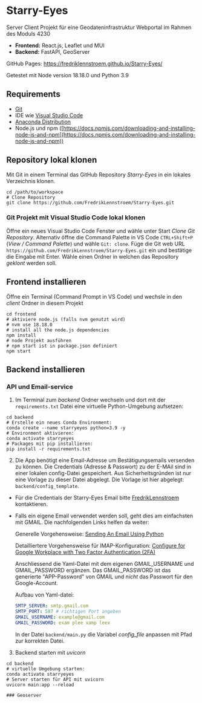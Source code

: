 # Starry-Eyes
Server Client Projekt für eine Geodateninfrastruktur Webportal im Rahmen des Moduls 4230

- **Frontend:** React.js, Leaflet und MUI
- **Backend:** FastAPI, GeoServer

GitHub Pages: https://fredriklennstroem.github.io/Starry-Eyes/

Getestet mit Node version 18.18.0 und Python 3.9

## Requirements

- [Git](https://git-scm.com/)
- IDE wie [Visual Studio Code](https://code.visualstudio.com/) 
- [Anaconda Distribution](https://www.anaconda.com/products/distribution)
- Node.js und npm ([https://docs.npmjs.com/downloading-and-installing-node-js-and-npm](https://docs.npmjs.com/downloading-and-installing-node-js-and-npm)) 

## Repository lokal klonen
Mit Git in einem Terminal das GitHub Repository *Starry-Eyes* in ein lokales Verzeichnis klonen.

``` shell
cd /path/to/workspace
# Clone Repository 
git clone https://github.com/FredrikLennstroem/Starry-Eyes.git
```

### Git Projekt mit Visual Studio Code lokal klonen
Öffne ein neues Visual Studio Code Fenster und wähle unter Start *Clone Git Repository*. Alternativ öffne die Command Palette in VS Code `CTRL+Shift+P` (*View / Command Palette*) und wähle `Git: clone`. 
Füge die Git web URL `https://github.com/FredrikLennstroem/Starry-Eyes.git` ein und bestätige die Eingabe mit Enter. Wähle einen Ordner in welchen das Repository *geklont* werden soll.

## Frontend installieren
Öffne ein Terminal (Command Prompt in VS Code) und wechsle in den *client* Ordner in diesem Projekt

``` shell
cd frontend
# aktiviere node.js (falls nvm genutzt wird) 
# nvm use 18.18.0
# install all the node.js dependencies
npm install
# node Projekt ausführen
# npm start ist in package.json definiert
npm start
```

## Backend installieren
### API und Email-service
1. Im Terminal zum *backend* Ordner wechseln und dort mit der `requirements.txt` Datei eine virtuelle Python-Umgebung aufsetzen:

```shell
cd backend
# Erstelle ein neues Conda Environment:
conda create --name starryeyes python=3.9 -y
# Environment aktivieren:
conda activate starryeyes 
# Packages mit pip installieren:
pip install -r requirements.txt
```
2. Die App benötigt eine Email-Adresse um Bestätigungsemails versenden zu können.
Die Credentials (Adresse & Passwort) zu der E-MAil sind in einer lokalen config-Datei gespeichert. Aus Sicherheitsgründen ist nur eine Vorlage zu dieser Datei abgelegt. Die  Vorlage ist hier abgelegt: `backend/config_template`. 

- Für die Credentials der Starry-Eyes Email bitte [FredrikLennstroem](https://github.com/FredrikLennstroem) kontaktieren.

- Falls ein eigene Email verwendet werden soll, geht dies am einfachsten mit GMAIL. Die nachfolgenden Links helfen da weiter:
    
    Generelle Vorgehensweise: [Sending An Email Using Python](https://bc-robotics.com/tutorials/sending-email-using-python-raspberry-pi/)
    
    Detailliertere Vorgehensweise für IMAP-Konfiguration: [Configure for Google Workplace with Two Factor Authentication (2FA)](https://help.warmupinbox.com/en/articles/4934806-configure-for-google-workplace-with-two-factor-authentication-2fa)

    Anschliessend die Yaml-Datei mit dem eigenen GMAIL_USERNAME und GMAIL_PASSWORD ergänzen. Das GMAIL_PASSWORD ist das generierte "APP-Password" von GMAIL und *nicht* das Passwort für den Google-Account.

    Aufbau von Yaml-datei:
    ```yaml
    SMTP_SERVER: smtp.gmail.com
    SMTP_PORT: 587 # richtigen Port angeben
    GMAIL_USERNAME: example@gmail.com
    GMAIL_PASSWORD: exam plee xamp leex
    ```

    In der Datei `backend/main.py` die Variabel *config_file* anpassen mit Pfad zur korrekten Datei.

3. Backend starten mit *uvicorn*

```shell
cd backend
# virtuelle Umgebung starten:
conda activate starryeyes
# Server starten für API mit uvicorn
uvicorn main:app --reload

### Geoserver